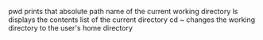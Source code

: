 pwd prints that absolute path name of the current working directory
ls displays the contents list of the current directory
cd ~ changes the working directory to the user's home directory
